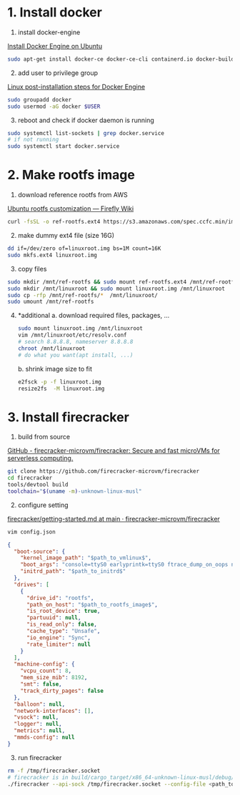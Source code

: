 # 1. Install docker

1. install docker-engine

[Install Docker Engine on Ubuntu](https://docs.docker.com/engine/install/ubuntu/)

```bash
sudo apt-get install docker-ce docker-ce-cli containerd.io docker-buildx-plugin docker-compose-plugin
```

2. add user to privilege group

[Linux post-installation steps for Docker Engine](https://docs.docker.com/engine/install/linux-postinstall/)

```bash
sudo groupadd docker
sudo usermod -aG docker $USER
```

3. reboot and check if docker daemon is running

```bash
sudo systemctl list-sockets | grep docker.service
# if not running
sudo systemctl start docker.service
```

# 2. Make rootfs image

1. download reference rootfs from AWS

[Ubuntu rootfs customization — Firefly Wiki](https://wiki.t-firefly.com/en/Firefly-Linux-Guide/custom_ubuntu_rootfs.html)

```bash
curl -fsSL -o ref-rootfs.ext4 https://s3.amazonaws.com/spec.ccfc.min/img/quickstart_guide/x86_64/rootfs/bionic.rootfs.ext4
```

2. make dummy ext4 file (size 16G)

```bash
dd if=/dev/zero of=linuxroot.img bs=1M count=16K
sudo mkfs.ext4 linuxroot.img
```

3. copy files

```bash
sudo mkdir /mnt/ref-rootfs && sudo mount ref-rootfs.ext4 /mnt/ref-rootfs
sudo mkdir /mnt/linuxroot && sudo mount linuxroot.img /mnt/linuxroot
sudo cp -rfp /mnt/ref-rootfs/*  /mnt/linuxroot/
sudo umount /mnt/ref-rootfs
```

4. *additional
    a. download required files, packages, …
    
    ```bash
    sudo mount linuxroot.img /mnt/linuxroot
    vim /mnt/linuxroot/etc/resolv.conf
    # search 8.8.8.8, nameserver 8.8.8.8
    chroot /mnt/linuxroot
    # do what you want(apt install, ...)
    ```
    
    b. shrink image size to fit
    
    ```bash
    e2fsck -p -f linuxroot.img
    resize2fs  -M linuxroot.img
    ```
    

# 3. Install firecracker

1. build from source

[GitHub - firecracker-microvm/firecracker: Secure and fast microVMs for serverless computing.](https://github.com/firecracker-microvm/firecracker)

```bash
git clone https://github.com/firecracker-microvm/firecracker
cd firecracker
tools/devtool build
toolchain="$(uname -m)-unknown-linux-musl"
```

2. configure setting

[firecracker/getting-started.md at main · firecracker-microvm/firecracker](https://github.com/firecracker-microvm/firecracker/blob/main/docs/getting-started.md)

```bash
vim config.json
```

```json
{
  "boot-source": {
    "kernel_image_path": "$path_to_vmlinux$",
    "boot_args": "console=ttyS0 earlyprintk=ttyS0 ftrace_dump_on_oops nokaslr",
    "initrd_path": "$path_to_initrd$"
  },
  "drives": [
    {
      "drive_id": "rootfs",
      "path_on_host": "$path_to_rootfs_image$",
      "is_root_device": true,
      "partuuid": null,
      "is_read_only": false,
      "cache_type": "Unsafe",
      "io_engine": "Sync",
      "rate_limiter": null
    }
  ],
  "machine-config": {
    "vcpu_count": 8,
    "mem_size_mib": 8192,
    "smt": false,
    "track_dirty_pages": false
  },
  "balloon": null,
  "network-interfaces": [],
  "vsock": null,
  "logger": null,
  "metrics": null,
  "mmds-config": null
}
```

3. run firecracker

```bash
rm -f /tmp/firecracker.socket
# firecracker is in build/cargo_target/x86_64-unknown-linux-musl/debug/firecracker
./firecracker --api-sock /tmp/firecracker.socket --config-file <path_to_the_configuration_file>
```
